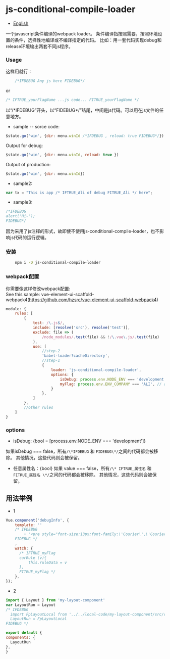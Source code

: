 # js-conditional-compile-loader

- [English](https://github.com/hzsrc/js-conditional-compile-loader/blob/master/readme.md)

一个javascript条件编译的webpack loader。
条件编译指按照需要，按照环境设置的条件，选择性地编译或不编译指定的代码。
比如：用一套代码实现debug和release环境输出两套不同js程序。

### Usage
这样用就行：

````js
    /*IFDEBUG Any js here FIDEBUG*/
````
or
````js
/* IFTRUE_yourFlagName ...js code... FITRUE_yourFlagName */
````
以“/\*IFDEBUG”开头，以“FIDEBUG\*/”结尾，中间是js代码。可以用在js文件的任意地方。

* sample -- sorce code:
````js
$state.go('win', {dir: menu.winId /*IFDEBUG , reload: true FIDEBUG*/})
````
Output for debug:
````js
$state.go('win', {dir: menu.winId, reload: true })
````

Output of production:
````js
$state.go('win', {dir: menu.winId})
````

* sample2:
````js
var tx = "This is app /* IFTRUE_Ali of debug FITRUE_Ali */ here";
````

* sample3:
````js
/*IFDEBUG
alert('Hi~');
FIDEBUG*/
````
因为采用了js注释的形式，故即使不使用js-conditional-compile-loader，也不影响js代码的运行逻辑。

### 安装
````bash
    npm i -D js-conditional-compile-loader
````

### webpack配置
你需要像这样修改webpack配置:     
See this sample: vue-element-ui-scaffold-webpack4(https://github.com/hzsrc/vue-element-ui-scaffold-webpack4)

````js
module: {
    rules: [
        {
            test: /\.js$/,
            include: [resolve('src'), resolve('test')],
            exclude: file => (
                /node_modules/.test(file) && !/\.vue\.js/.test(file)
            ),
            use: [
                //step-2
                'babel-loader?cacheDirectory',
                //step-1
                {
                    loader: 'js-conditional-compile-loader',
                    options: {
                        isDebug: process.env.NODE_ENV === 'development', // optional, this is default
                        myFlag: process.env.ENV_COMPANY === 'ALI', // any name, used for /* IFTRUE_myFlag ...js code... FITRUE_myFlag */
                    }
                },
            ]
        },
        //other rules
    ]
}
````
### options
- isDebug: {bool = [process.env.NODE_ENV === 'development']}

如果isDebug === false，所有`/\*IFDEBUG` 和 `FIDEBUG\*/`之间的代码都会被移除。 其他情况，这些代码则会被保留。

- 任意属性名：{bool}
如果 value === false，所有`/\* IFTRUE_属性名` 和 `FITRUE_属性名 \*/`之间的代码都会被移除。 其他情况，这些代码则会被保留。

	
## 用法举例
* 1
```js
Vue.component('debugInfo', {
    template: ''
    /* IFDEBUG
        + '<pre style="font-size:13px;font-family:\'Courier\',\'Courier New\';z-index:9999;line-height: 1.1;position: fixed;top:0;right:0; pointer-events: none">{{JSON.stringify($attrs.info || "", null, 4).replace(/"(\\w+)":/g, "$1:")}}</pre>'
    FIDEBUG */
    ,
    watch: {
      /* IFTRUE_myFlag
      curRule (v){
          this.ruleData = v
      },
      FITRUE_myFlag */
    },
});
```

* 2
```javascript
import { Layout } from 'my-layout-component'
var LayoutRun = Layout
/* IFDEBUG
  import FpLayoutLocal from '../../local-code/my-layout-component/src/components/layout.vue'
  LayoutRun = FpLayoutLocal
FIDEBUG */

export default {
components: {
  LayoutRun
},
}
```
